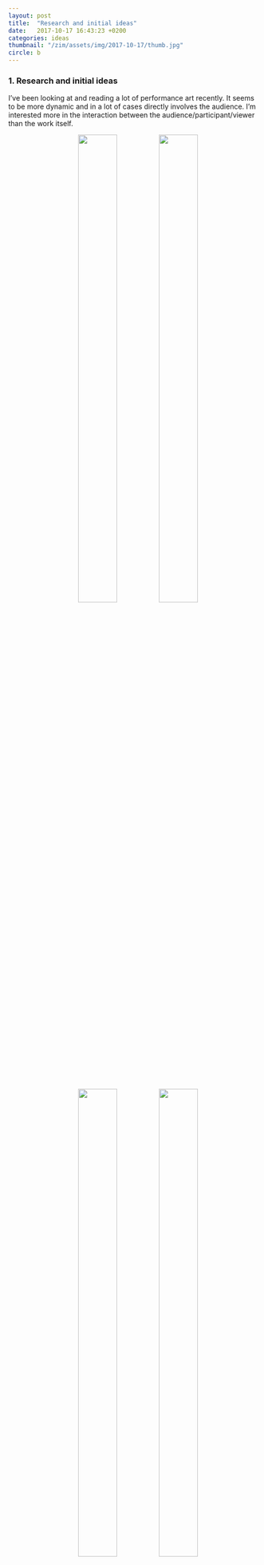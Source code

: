 ```yaml
---
layout: post
title:  "Research and initial ideas"
date:   2017-10-17 16:43:23 +0200
categories: ideas
thumbnail: "/zim/assets/img/2017-10-17/thumb.jpg"
circle: b
---
```


<h3>1. Research and initial ideas</h3>

I’ve been looking at and reading a lot of performance art recently. It seems to be more dynamic and in a lot of cases directly involves the audience. I’m interested more in the interaction between the audience/participant/viewer than the work itself. 

<figure style="margin-left: 10em">
    <img src="{{ site.baseurl }}/assets/img/2017-10-17/1.png" width="49%" align="left" alt="" />
    <img src="{{ site.baseurl }}/assets/img/2017-10-17/2.png" width="49%" align="left" alt="" />
    <img src="{{ site.baseurl }}/assets/img/2017-10-17/3.png" width="49%" align="left" alt="" />
    <img src="{{ site.baseurl }}/assets/img/2017-10-17/4.png" width="49%" align="left" alt="" />
<figcaption class="feed">Fig. a: Sanna Helena Berger</figcaption>
</figure>

Samuel told me that to have ideas you need to have an ID. I was thinking about what I like and what type of work I'm interested in. What I usually make is highly different to the type of work I'm generally attracted to. What I've been particularly interested in lately:
<p class="indent">
— performance art <br />
— interaction between the audience/participant/viewer <br />
— apolitical art <br />
— playful art
</p>

Two artists i really love are <span class="show__image"><span class="blog__image"><img src="{{ site.baseurl }}/assets/img/2017-10-17/11.png" alt="" /></span><span>Adrian Horni and Linus Bill,</span></span> their work is super playful and colourful and simple. An exploration in form and colour.
As I want to move away from screen-based work to experiment more during this term and make the most of it, moving from two dimensions to three dimensions I started thinking about playful sculpture (hover for image):
<p class="indent">

<div class="show__image">
<section class="blog__image"><img src="{{ site.baseurl }}/assets/img/2017-10-17/6.png" alt="" /></section>
<span class="indent">— Suzy Lelièvre’s Nonsensical Objects</span>
</div>
<div class="show__image">
<section class="blog__image"><img src="{{ site.baseurl }}/assets/img/2017-10-17/7.png" alt="" /></section>
<span class="indent">— Bruno Munari’s Useless Machines</span>
</div>

<div class="show__image">
<section class="blog__image"><img src="{{ site.baseurl }}/assets/img/2017-10-17/8.png" alt="" /></section>
<span class="indent">— Philippe Starck’s Juicy Salif</span>
</div>

<div class="show__image">
<section class="blog__image"><img src="{{ site.baseurl }}/assets/img/2017-10-17/9.png" alt="" /></section>
<span class="indent">— Aurélien Arbet &amp; Jérémie Egry’s sculptures make from combinations and sections of everyday objects</span>
</div>

<div class="show__image">
<section class="blog__image"><img src="{{ site.baseurl }}/assets/img/2017-10-17/10.png" alt="" /></section>
<span class="indent">— Clemens Kois’ stacks</span>
</div>

</p>

I was walking to school the other day and saw a pile of well placed junk and it made for a somewhat super cool serendipitous sculpture. The bicycle spokes in my mind turned it into some marvellous kinetic sculpture and I imagined the separate parts working together. I think using found objects and giving something unintentional an intention is an appealing process. Somehow I think I can work with these everyday objects and give them a new life.

A friend of mine and I were a collaborative art duo for a while, and worked together on some projects and exhibitions for a couple of months. One theme we were working on was that of <i>cause and effect</i>. We were making a screen-based music tower, based on that of Charles and Ray Eames’ I had seen in an exhibition some time before. Our intent was to eventually make a screen-based Rube Goldberg machine, but alas the duo dissolved - as these things happen - and what I have left, apart from hurt feelings (just joking) is a zine of sketches I drew of explorations in non-functional chain reactions. 

I’d like to make a physical version of these sketches of mine and automate them somehow in a machine that’s ultimate use is user engagement. I think it’s kind of humorous and interesting to create an imbalance between process and outcome, wherein the process becomes lengthly and arduous, the outcome simple and underwhelming.
In the words of Sol Lewitt which I’ve probably quoted more this past week than in my entire life: “The process is mechanical and should not be tampered with. It should run its course.”

Right now the plan is to think about all of the paraphernalia needed for my machine!… I’m going to start collecting objects I see around me, and map out some blueprints of individual operations. As the technical aspect of it needs to work, I want to separate the whole machine into many different sections. If there’s a problem somewhere along the line I will be able to identify and fix it a lot sooner. I also need to think about potential outcomes of the machine, I think I will brainstorm as many as possible and narrow it down from there.

<figure>
    <img src="{{ site.baseurl }}/assets/img/2017-10-17/5.png" alt="" />
<figcaption class="feed" style="margin-left: 50%;">Fig. b: slide from presentation</figcaption>
</figure>